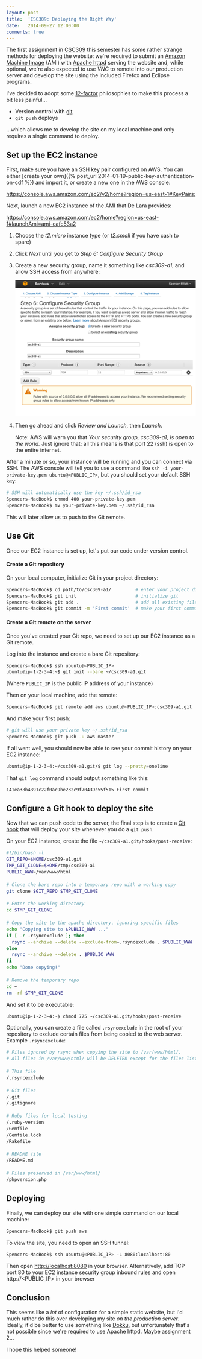 ```yaml
---
layout: post
title:  'CSC309: Deploying the Right Way'
date:   2014-09-27 12:00:00
comments: true
---
```


The first assignment in [CSC309][csc309] this semester has some rather strange methods for deploying the website:
we're required to submit an [Amazon Machine Image][ami] (AMI) with [Apache httpd][httpd] serving the website and, 
while optional, we're also expected to use *VNC* to remote into our production server and develop the site using
the included Firefox and Eclipse programs.

I've decided to adopt some [12-factor][] philosophies to make this process a bit less painful...

- Version control with [git][]
- `git push` deploys

...which allows me to develop the site on my local machine and only requires a single command to deploy.

## Set up the EC2 instance

First, make sure you have an SSH key pair configured on AWS. You can either
[create your own]({% post_url 2014-01-19-public-key-authentication-on-cdf %}) and import it, or create a new one in the AWS console:

<https://console.aws.amazon.com/ec2/v2/home?region=us-east-1#KeyPairs:>

Next, launch a new EC2 instance of the AMI that De Lara provides:

<https://console.aws.amazon.com/ec2/home?region=us-east-1#launchAmi=ami-cafc53a2>

1. Choose the *t2.micro* instance type (or *t2.small* if you have cash to spare)
2. Click *Next* until you get to *Step 6: Configure Security Group*
3. Create a new security group, name it something like *csc309-a1*, and allow SSH access from anywhere:

    ![Security Group](/assets/ec2-security-group.png)
  
4. Then go ahead and click *Review and Launch*, then *Launch*.

    Note: AWS will warn you that *Your security group, csc309-a1, is open to the world.*
    Just ignore that; all this means is that port 22 (ssh) is open to the entire internet.
    
After a minute or so, your instance will be running and you can connect via SSH.
The AWS console will tell you to use a command like `ssh -i your-private-key.pem ubuntu@<PUBLIC_IP>`,
but you should set your default SSH key:

```bash
# SSH will automatically use the key ~/.ssh/id_rsa
Spencers-MacBook$ chmod 400 your-private-key.pem
Spencers-MacBook$ mv your-private-key.pem ~/.ssh/id_rsa
```

This will later allow us to push to the Git remote.

## Use Git

Once our EC2 instance is set up, let's put our code under version control.

#### Create a Git repository

On your local computer, initialize Git in your project directory:

```bash
Spencers-MacBook$ cd path/to/csc309-a1/         # enter your project directory
Spencers-MacBook$ git init                      # initialize git
Spencers-MacBook$ git add .                     # add all existing files
Spencers-MacBook$ git commit -m 'First commit'  # make your first commit
```

#### Create a Git remote on the server

Once you've created your Git repo, we need to set up our EC2 instance as a Git remote.
 
Log into the instance and create a bare Git repository:

```bash
Spencers-MacBook$ ssh ubuntu@<PUBLIC_IP>
ubuntu@ip-1-2-3-4:~$ git init --bare ~/csc309-a1.git
```

(Where `PUBLIC_IP` is the public IP address of your instance)

Then on your local machine, add the remote:

```bash
Spencers-MacBook$ git remote add aws ubuntu@<PUBLIC_IP>:csc309-a1.git
```

And make your first push:

```bash
# git will use your private key ~/.ssh/id_rsa
Spencers-MacBook$ git push -u aws master
```

If all went well, you should now be able to see your commit history on your EC2 instance:

```bash
ubuntu@ip-1-2-3-4:~/csc309-a1.git/$ git log --pretty=oneline
```

That `git log` command should output something like this:

```bash
141ea38b4391c22f0ac9be232c9f70439c55f515 First commit
```

## Configure a Git hook to deploy the site

Now that we can push code to the server, the final step is to create a 
[Git hook](http://git-scm.com/book/en/Customizing-Git-Git-Hooks) that will deploy your site
whenever you do a `git push`.

On your EC2 instance, create the file `~/csc309-a1.git/hooks/post-receive`:

```bash
#!/bin/bash -l
GIT_REPO=$HOME/csc309-a1.git
TMP_GIT_CLONE=$HOME/tmp/csc309-a1
PUBLIC_WWW=/var/www/html

# Clone the bare repo into a temporary repo with a working copy
git clone $GIT_REPO $TMP_GIT_CLONE

# Enter the working directory
cd $TMP_GIT_CLONE

# Copy the site to the apache directory, ignoring specific files
echo "Copying site to $PUBLIC_WWW ..."
if [ -r .rsyncexclude ]; then
  rsync --archive --delete --exclude-from=.rsyncexclude . $PUBLIC_WWW
else
  rsync --archive --delete . $PUBLIC_WWW
fi
echo "Done copying!"

# Remove the temporary repo
cd ~
rm -rf $TMP_GIT_CLONE
```

And set it to be executable:

```bash
ubuntu@ip-1-2-3-4:~$ chmod 775 ~/csc309-a1.git/hooks/post-receive
```

Optionally, you can create a file called `.rsyncexclude` in the root of your repository to exclude certain files 
from being copied to the web server. Example `.rsyncexclude`:

```bash
# Files ignored by rsync when copying the site to /var/www/html/.
# All files in /var/www/html/ will be DELETED except for the files listed below.

# This file
/.rsyncexclude

# Git files
/.git
/.gitignore

# Ruby files for local testing
/.ruby-version
/Gemfile
/Gemfile.lock
/Rakefile

# README file
/README.md

# Files preserved in /var/www/html/
/phpversion.php
```

## Deploying

Finally, we can deploy our site with one simple command on our local machine:

```bash
Spencers-MacBook$ git push aws
```

To view the site, you need to open an SSH tunnel:

```bash
Spencers-MacBook$ ssh ubuntu@<PUBLIC_IP> -L 8080:localhost:80
```

Then open <http://localhost:8080> in your browser. Alternatively, add TCP port 80 to your EC2 instance 
security group inbound rules and open http://\<PUBLIC_IP\> in your browser

## Conclusion

This seems like a *lot* of configuration for a simple static website, but I'd much rather do this over
developing my site *on the production server*. Ideally, it'd be better to use something like [Dokku][dokku],
but unfortunately that's not possible since we're required to use Apache httpd. Maybe assignment 2...

I hope this helped someone!

[csc309]:    http://cssu.cdf.toronto.edu/w/index.php/CSC309
[ami]:       http://en.wikipedia.org/wiki/Amazon_Machine_Image
[httpd]:     http://httpd.apache.org/
[12-factor]: http://12factor.net/
[git]:       http://git-scm.com/
[dokku]:     https://github.com/progrium/dokku
